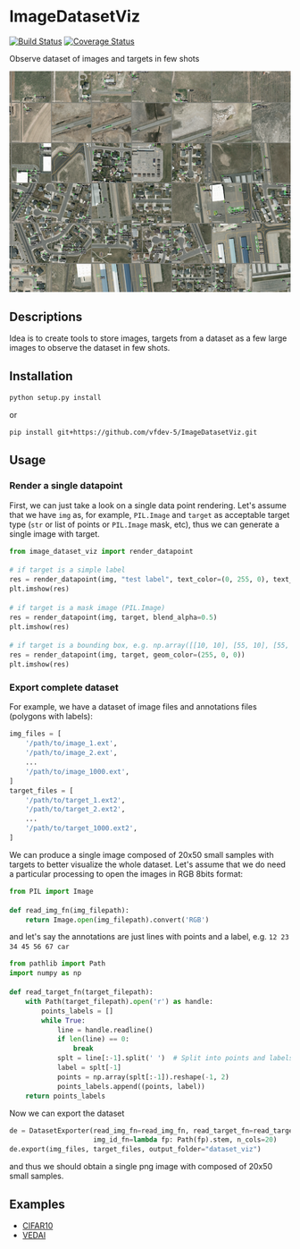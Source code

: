 
# ImageDatasetViz 
[![Build Status](https://travis-ci.org/vfdev-5/ImageDatasetViz.svg?branch=master)](https://travis-ci.org/vfdev-5/ImageDatasetViz)
[![Coverage Status](https://coveralls.io/repos/github/vfdev-5/ImageDatasetViz/badge.svg?branch=master)](https://coveralls.io/github/vfdev-5/ImageDatasetViz?branch=master)

Observe dataset of images and targets in few shots
 
![VEDAI example](examples/vedai_example.png)

## Descriptions

Idea is to create tools to store images, targets from a dataset as a few large images to observe the dataset 
in few shots.


## Installation 

```bash
python setup.py install
```
or 
```bash
pip install git+https://github.com/vfdev-5/ImageDatasetViz.git
```

## Usage

### Render a single datapoint

First, we can just take a look on a single data point rendering. Let's assume that we
have `img` as, for example, `PIL.Image` and `target` as acceptable target type (`str` or list of points or 
`PIL.Image` mask, etc), thus we can generate a single image with target.

```python
from image_dataset_viz import render_datapoint

# if target is a simple label
res = render_datapoint(img, "test label", text_color=(0, 255, 0), text_size=10)
plt.imshow(res)

# if target is a mask image (PIL.Image)
res = render_datapoint(img, target, blend_alpha=0.5)
plt.imshow(res)

# if target is a bounding box, e.g. np.array([[10, 10], [55, 10], [55, 77], [10, 77]])
res = render_datapoint(img, target, geom_color=(255, 0, 0))
plt.imshow(res)
```

### Export complete dataset
For example, we have a dataset of image files and annotations files (polygons with labels):
```python
img_files = [
    '/path/to/image_1.ext',
    '/path/to/image_2.ext',
    ...
    '/path/to/image_1000.ext',
]
target_files = [
    '/path/to/target_1.ext2',
    '/path/to/target_2.ext2',
    ...
    '/path/to/target_1000.ext2',
]
```
We can produce a single image composed of 20x50 small samples with targets to better visualize the whole dataset.
Let's assume that we do need a particular processing to open the images in RGB 8bits format:
```python
from PIL import Image

def read_img_fn(img_filepath):
    return Image.open(img_filepath).convert('RGB')
```
and let's say the annotations are just lines with points and a label, e.g. `12 23 34 45 56 67 car`
```python
from pathlib import Path
import numpy as np

def read_target_fn(target_filepath):
    with Path(target_filepath).open('r') as handle:
        points_labels = []
        while True:
            line = handle.readline()
            if len(line) == 0:
                break
            splt = line[:-1].split(' ')  # Split into points and labels
            label = splt[-1]
            points = np.array(splt[:-1]).reshape(-1, 2)
            points_labels.append((points, label))
    return points_labels
```
Now we can export the dataset
```python
de = DatasetExporter(read_img_fn=read_img_fn, read_target_fn=read_target_fn,
                     img_id_fn=lambda fp: Path(fp).stem, n_cols=20)
de.export(img_files, target_files, output_folder="dataset_viz")
```
and thus we should obtain a single png image with composed of 20x50 small samples.


## Examples

- [CIFAR10](examples/example_CIFAR10.ipynb)
- [VEDAI](examples/example_VEDAI.ipynb)
